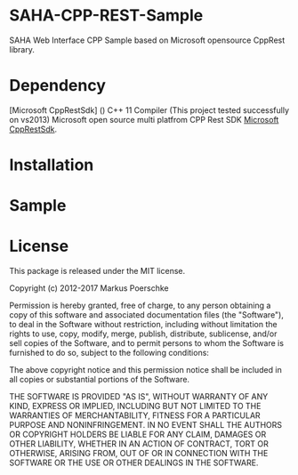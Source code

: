 # SAHA-CPP-REST-Sample
SAHA Web Interface CPP Sample based on Microsoft opensource CppRest library.

# Dependency
[Microsoft CppRestSdk] ()
C++ 11 Compiler (This project tested successfully on vs2013)
Microsoft open source multi platfrom CPP Rest SDK  [Microsoft CppRestSdk](https://github.com/Microsoft/cpprestsdk).
# Installation


# Sample


# License
This package is released under the MIT license.

Copyright (c) 2012-2017 Markus Poerschke

Permission is hereby granted, free of charge, to any person obtaining a copy of this software and associated documentation files (the "Software"), to deal in the Software without restriction, including without limitation the rights to use, copy, modify, merge, publish, distribute, sublicense, and/or sell copies of the Software, and to permit persons to whom the Software is furnished to do so, subject to the following conditions:

The above copyright notice and this permission notice shall be included in all copies or substantial portions of the Software.

THE SOFTWARE IS PROVIDED "AS IS", WITHOUT WARRANTY OF ANY KIND, EXPRESS OR IMPLIED, INCLUDING BUT NOT LIMITED TO THE WARRANTIES OF MERCHANTABILITY, FITNESS FOR A PARTICULAR PURPOSE AND NONINFRINGEMENT. IN NO EVENT SHALL THE AUTHORS OR COPYRIGHT HOLDERS BE LIABLE FOR ANY CLAIM, DAMAGES OR OTHER LIABILITY, WHETHER IN AN ACTION OF CONTRACT, TORT OR OTHERWISE, ARISING FROM, OUT OF OR IN CONNECTION WITH THE SOFTWARE OR THE USE OR OTHER DEALINGS IN THE SOFTWARE.
